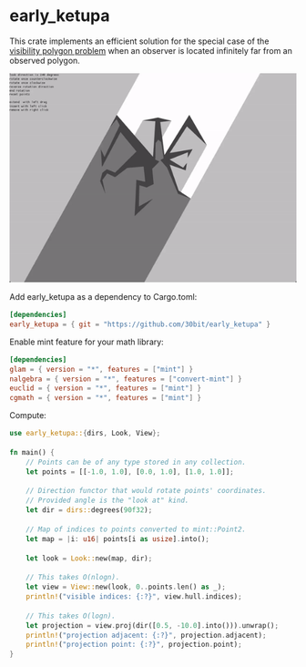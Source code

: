 # early_ketupa

This crate implements an efficient solution for the special case of the [visibility polygon problem](https://en.wikipedia.org/wiki/Visibility_polygon) 
when an observer is located infinitely far from an observed polygon.

![algorithm demonstration](https://github.com/30bit/early_ketupa/blob/master/examples/demo.gif?raw=true)

Add early_ketupa as a dependency to Cargo.toml:
```toml
[dependencies]
early_ketupa = { git = "https://github.com/30bit/early_ketupa" }
```
Enable mint feature for your math library:
```toml
[dependencies]
glam = { version = "*", features = ["mint"] }
nalgebra = { version = "*", features = ["convert-mint"] }
euclid = { version = "*", features = ["mint"] }
cgmath = { version = "*", features = ["mint"] }
```
Compute:
```rust
use early_ketupa::{dirs, Look, View};

fn main() {
    // Points can be of any type stored in any collection.
    let points = [[-1.0, 1.0], [0.0, 1.0], [1.0, 1.0]];

    // Direction functor that would rotate points' coordinates.
    // Provided angle is the "look at" kind.
    let dir = dirs::degrees(90f32);

    // Map of indices to points converted to mint::Point2.
    let map = |i: u16| points[i as usize].into();

    let look = Look::new(map, dir);

    // This takes O(nlogn).
    let view = View::new(look, 0..points.len() as _);
    println!("visible indices: {:?}", view.hull.indices);

    // This takes O(logn).
    let projection = view.proj(dir([0.5, -10.0].into())).unwrap();
    println!("projection adjacent: {:?}", projection.adjacent);
    println!("projection point: {:?}", projection.point);
}
```
